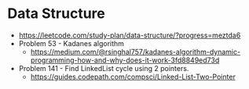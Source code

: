# Data Structure
* https://leetcode.com/study-plan/data-structure/?progress=meztda6
* Problem 53 - Kadanes algorithm
  * https://medium.com/@rsinghal757/kadanes-algorithm-dynamic-programming-how-and-why-does-it-work-3fd8849ed73d
* Problem 141 - Find LinkedList cycle using 2 pointers.
  * https://guides.codepath.com/compsci/Linked-List-Two-Pointer